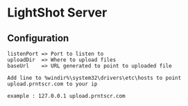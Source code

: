 # LightShot Server

## Configuration

```
listenPort => Port to listen to
uploadDir  => Where to upload files
baseUrl    => URL generated to point to uploaded file

Add line to %windir%\system32\drivers\etc\hosts to point upload.prntscr.com to your ip

example : 127.0.0.1 upload.prntscr.com
```

